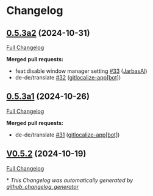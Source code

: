 # Changelog

## [0.5.3a2](https://github.com/OpenVoiceOS/ovos-skill-application-launcher/tree/0.5.3a2) (2024-10-31)

[Full Changelog](https://github.com/OpenVoiceOS/ovos-skill-application-launcher/compare/0.5.3a1...0.5.3a2)

**Merged pull requests:**

- feat:disable window manager setting [\#33](https://github.com/OpenVoiceOS/ovos-skill-application-launcher/pull/33) ([JarbasAl](https://github.com/JarbasAl))
- de-de/translate [\#32](https://github.com/OpenVoiceOS/ovos-skill-application-launcher/pull/32) ([gitlocalize-app[bot]](https://github.com/apps/gitlocalize-app))

## [0.5.3a1](https://github.com/OpenVoiceOS/ovos-skill-application-launcher/tree/0.5.3a1) (2024-10-26)

[Full Changelog](https://github.com/OpenVoiceOS/ovos-skill-application-launcher/compare/V0.5.2...0.5.3a1)

**Merged pull requests:**

- de-de/translate [\#31](https://github.com/OpenVoiceOS/ovos-skill-application-launcher/pull/31) ([gitlocalize-app[bot]](https://github.com/apps/gitlocalize-app))

## [V0.5.2](https://github.com/OpenVoiceOS/ovos-skill-application-launcher/tree/V0.5.2) (2024-10-19)

[Full Changelog](https://github.com/OpenVoiceOS/ovos-skill-application-launcher/compare/0.5.2...V0.5.2)



\* *This Changelog was automatically generated by [github_changelog_generator](https://github.com/github-changelog-generator/github-changelog-generator)*
